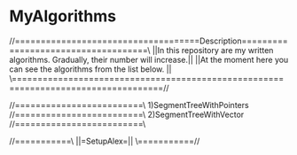# MyAlgorithms
//====================================Description====================================\\
||In this repository are my written algorithms. Gradually, their number will increase.||
||At the moment here you can see the algorithms from the list below.                  ||
\\===================================================================================//

//=========================\\
1)SegmentTreeWithPointers
//=========================\\
2)SegmentTreeWithVector
//=========================\\

//===========\\
||=SetupAlex=||
\\===========//
